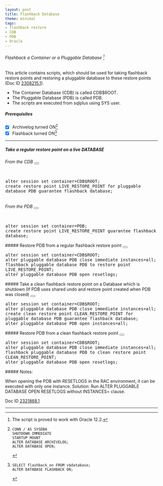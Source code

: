 ```yaml
---
layout: post
title: Flashback Database
theme: minimal
tags:
- flashback restore
- CDB
- PDB
- Oracle
---
```


<link rel="stylesheet" href="https://cdnjs.cloudflare.com/ajax/libs/font-awesome/4.7.0/css/font-awesome.min.css">
<script type="text/javascript" src="https://cdnjs.cloudflare.com/ajax/libs/clipboard.js/1.5.16/clipboard.min.js"></script>
<script>
var clipboard = new Clipboard('.btn');
clipboard.on('success', function(e) { console.log(e); });
clipboard.on('error', function(e) { console.log(e); });
</script>

###### Flashback a Container or a Pluggable Database [^1]
[^1]: The script is proved to work with Oracle 12.2.

This article contains scripts, which should be used for taking flashback restore points and restoring a pluggable database to these restore points (Doc ID [2308215.1](https://support.oracle.com/epmos/faces/DocumentDisplay?_afrLoop=441866581127929&id=2308215.1&displayIndex=1&_afrWindowMode=0&_adf.ctrl-state=vxgtnvmef_4#FIX%23FIX)).

- The Container Database (CDB) is called CDB$ROOT.
- The Pluggable Database (PDB) is called PDB.
- The scripts are executed from sqlplus using SYS user.


##### Prerequisites
- [X] Archivelog turned ON[^2]
- [X] Flashback turned ON[^3]

[^2]:
    ```shell
    CONN / AS SYSDBA
    SHUTDOWN IMMEDIATE
    STARTUP MOUNT
    ALTER DATABASE ARCHIVELOG;
    ALTER DATABASE OPEN;
    ```

[^3]:
    ```shell
    SELECT flashback_on FROM v$database;
    ALTER DATABASE FLASHBACK ON;
    ```
---

##### Take a regular restore point on  a live DATABASE
###### From the CDB <button class="btn" data-clipboard-target="#a" title="Copy code"><i class="fa fa-copy"></i></button>
<pre id="a" style="border:1px solid White; display: inline-block; white-space:pre-wrap;">
alter session set container=CDB$ROOT;
create restore point LIVE_RESTORE_POINT for pluggable database PDB guarantee flashback database;
</pre>


###### From the PDB <button class="btn" data-clipboard-target="#b" title="Copy code"><i class="fa fa-copy"></i></button>
<pre id="b" style="border:1px solid White; display: inline-block; white-space:pre-wrap;">
alter session set container=PDB;
create restore point LIVE_RESTORE_POINT guarantee flashback database;
</pre>
<br>
##### Restore PDB from a regular flashback restore point <button class="btn" data-clipboard-target="#c" title="Copy code"><i class="fa fa-copy"></i></button>
<pre id="c" style="border:1px solid White; display: inline-block; white-space:pre-wrap;">
alter session set container=CDB$ROOT;
alter pluggable database PDB close immediate instances=all;
flashback pluggable database PDB to restore point LIVE_RESTORE_POINT;
alter pluggable database PDB open resetlogs;
</pre>
<br>
##### Take a clean flashback restore point on a Database which is shutdown (If PDB uses shared undo and restore point created when PDB was closed) <button class="btn" data-clipboard-target="#d" title="Copy code"><i class="fa fa-copy"></i></button>
<pre id="d" style="border:1px solid White; display: inline-block; white-space:pre-wrap;">
alter session set container=CDB$ROOT;
alter pluggable database PDB close immediate instances=all;
create clean restore point CLEAN_RESTORE_POINT for pluggable database PDB guarantee flashback database;
alter pluggable database PDB open instances=all;
</pre>
<br>
##### Restore PDB from a clean flashback restore point <button class="btn" data-clipboard-target="#e" title="Copy code"><i class="fa fa-copy"></i></button>
<pre id="e" style="border:1px solid White; display: inline-block; white-space:pre-wrap;">
alter session set container=CDB$ROOT;
alter pluggable database PDB close immediate instances=all;
flashback pluggable database PDB to clean restore point CLEAN_RESTORE_POINT;
alter pluggable database PDB open resetlogs;
</pre>
<br>
##### Notes:

When opening the PDB with RESETLOGS in the RAC environment, it can be executed with only one instance.
Solution: Run ALTER PLUGGABLE DATABASE <pdb-name> OPEN RESETLOGS without INSTANCES= clause.

Doc ID [2321868.1](https://support.oracle.com/epmos/faces/DocumentDisplay?_afrLoop=443998526803943&parent=EXTERNAL_SEARCH&sourceId=PROBLEM&id=2321868.1&_afrWindowMode=0&_adf.ctrl-state=vxgtnvmef_53)
<br>


---
